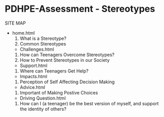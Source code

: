 # PDHPE-Assessment - Stereotypes
SITE MAP
- home.html
  1. What is a Stereotype?
  2. Common Stereotypes
  - Challenges.html
  1. How can Teenagers Overcome Stereotypes?
  2. How to Prevent Stereotypes in our Society
  - Support.html
  1. Where can Teenagers Get Help?
  - Impacts.html
  1. Perception of Self Affecting Decision Making
  - Advice.html
  1. Important of Making Postive Choices
  - Driving Question.html
  1. How can I (a teenager) be the best version of myself, and support the identity of others?
  
